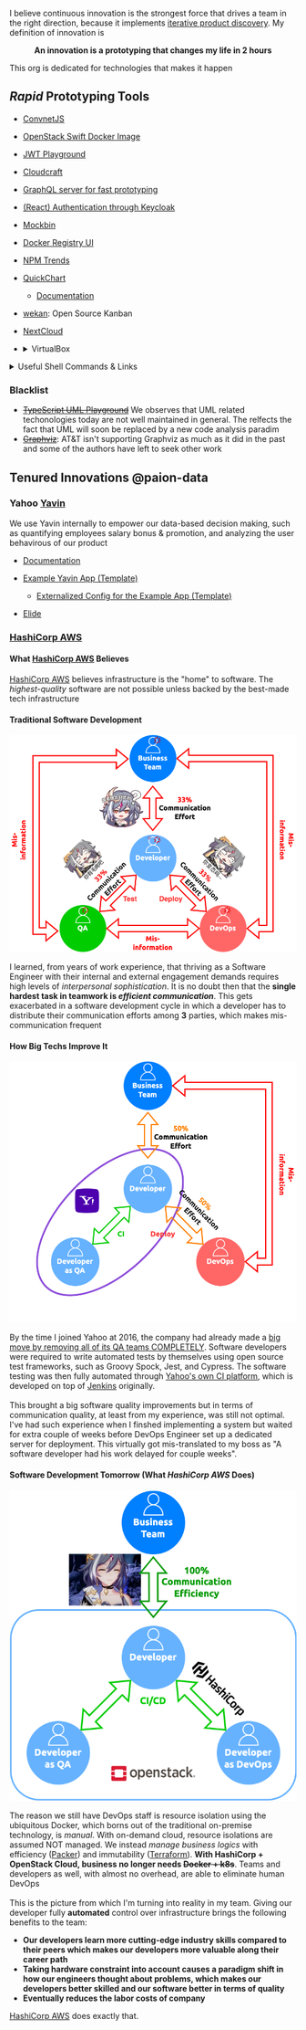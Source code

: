 I believe continuous innovation is the strongest force that drives a team in the right direction, because it implements [iterative product discovery](https://www.amazon.com/INSPIRED-Create-Tech-Products-Customers/dp/1119387507). My definition of innovation is

<p align="center">
<b>An innovation is a prototyping that changes my life in 2 hours</b>
</p>

This org is dedicated for technologies that makes it happen

_Rapid_ Prototyping Tools
-------------------------

- [ConvnetJS](http://cs.stanford.edu/people/karpathy/convnetjs/demo/classify2d.html)
- [OpenStack Swift Docker Image](https://github.com/stealth-tech-startup/docker-swift-onlyone)
- [JWT Playground](https://jwt.io/)
- [Cloudcraft](https://www.cloudcraft.co/)
- [GraphQL server for fast prototyping](https://github.com/stealth-tech-startup/json-graphql-server)
- [(React) Authentication through Keycloak](https://github.com/stealth-tech-startup/react-keycloak-authentication)
- [Mockbin](https://github.com/stealth-tech-startup/mockbin)
- [Docker Registry UI](https://github.com/stealth-tech-startup/docker-registry-ui)
- [NPM Trends](https://github.com/stealth-tech-startup/npm-trends)
- [QuickChart](https://github.com/stealth-tech-startup/quickchart)

  - [Documentation](https://stealth-tech-startup.github.io/quickchart-docs/)

- [wekan](https://github.com/wekan/wekan): Open Source Kanban
- [NextCloud](https://nextcloud.com/)
- <details><summary>VirtualBox</summary>

  - Start VM from command line

    ```bash
    VBoxManage startvm <vm_name> --type headless
    ```

  - Stop virtual machine

    ```bash
    VBoxManage controlvm <vm_name> poweroff
    ```

  - [SSH into a virtual machine](https://www.cyberciti.biz/faq/ubuntu-linux-install-openssh-server/)
 
    1. To open guest machine network settings to make sure it's attached to NAT
   
       ![](https://averagelinuxuser.com/assets/images/posts/2022-05-21-ssh-into-virtualbox/Virtualbox-NAT.jpg)

    2. Then go to _Advanced_ -> **_Port Forwarding_** and add these settings:

       - The IP fields can be left empty.
       - Name: ssh (or whatever you like)
       - Protocol: TCP
       - Host Port: 2222 (or any other port you like)
       - Gust port: 22

       ![](https://averagelinuxuser.com/assets/images/posts/2022-05-21-ssh-into-virtualbox/Virtualbox-port-forwarding.jpg)

    3. Reboot host machine and ssh by `ssh -p 2222 virtualbox-user-name@localhost`
 
  </details>

<details><summary>Useful Shell Commands & Links</summary>

### Data Cleansing

- Filtering out lines **shorter** than 30 characters
  
  ```bash
  grep -E '^.{30,}$' input.txt > output.txt
  ```
  
- Removing blank lines

  ```bash
  grep -v '^$' input.txt > output.txt
  ```
  
- Removing Duplicate Lines

  ```bash
  sort {file-name} | uniq
  ```
  
- Sorting Strings and Ordering by Duplicate Counts

  ```bash
  cat data.txt | sort | uniq -c | sort -n
  ```

- Listing Files Sorted by the Number of Lines

  ```bash
  find /group/book/four/word/ -type f -exec wc -l {} + | sort -rn
  ```

- Replacing character with another

  ```bash
  cat data-file | tr char-to-be-replaced new-char
  ```
  
- Lowercasing a File

  ```bash
  tr A-Z a-z < input
  ```

- [Filtering Rows Based on Number of Columns](http://www.theunixschool.com/2012/06/awk-10-examples-to-group-data-in-csv-or.html)

  ```bash
  $ echo '0333 foo
  >  bar
  > 23243 qux' | awk 'NF==2{print}{}'
  0333 foo
  23243 qux
  ```
                    
- Reversing the Order of a List of Words

  ```bash
  echo $str | awk '{ for (i=NF; i>1; i--) printf("%s ",$i); print $1; }'
  ```
                    
- Add Numbers in a File, each Line Containing a Number

  ```bash
  cat file | awk '{ SUM += $1} END { print SUM }'
  ```
                    
- Extracting Substring Within Double Quotes

  ```bash
  $ echo "substring" | cut -d '"' -f2
  substring
  ```
                    
- Removing Anything After a Character(Inclusive)

  ```bash
  $ echo "substring + ?" | cut -f1 -d"+"
  substring
  ```
                    
- GroupBy a CSV File

  ```bash
  cut -d ',' -f 6,7 data.csv | tail -n +2 | awk -F, '{a[$1]+=$2;}END{for(i in a)print i", "a[i];}'
  ```

  - ``cut -d ',' -f first_column_idx,last_column_idx data.csv``: extract a subset of columns and rows from a CSV file
  - ``tail -n +2``: remove the header line(first line) in CSV file
  - ``awk -F, '{a[$1]+=$2;}END{for(i in a)print i", "a[i];}'``: find the sum of individual group records

  For example, suppose we have a data file of:

  ```csv
  Date,Fruit Purchased,Num Purchased
  2020-05-20,apple,10
  2020-05-21,orange,10
  2020-05-22,banana,5
  2020-05-23,apple,10
  2020-05-24,orange,5
  2020-05-25,banana,10
  ```

  Running ``cut -d ',' -f 2,3 data.csv | tail -n +2 | awk -F, '{a[$1]+=$2;}END{for(i in a)print i", "a[i];}'`` gives:

  ```
  apple, 20
  banana, 15
  orange, 15
  ```

### Data Sourcing
  
- [Converting PDF to text](https://www.pdf2go.com/pdf-to-text) 
- Converting PDF to Images

  ```bash
  pdftoppm -rx 300 -ry 300 -png file.pdf prefix # 300 specifies resolution
  ```
  
- Convert .flv to .mp4: [Handbrake](https://handbrake.fr) converts FLV into anything. The process is fairly straightforward:

  1. Start Handbrake.
  2. Click the **Source** button at the top.
  3. Locate and choose the FLV file.
  4. Choose an appropriate preset or configure the **Video** and **Audio** tabs manually.
  5. Click the **Start** button.

</details>
  
### Blacklist
  
- ~~[TypeScript UML Playground](https://github.com/stealth-tech-startup/typescript-uml)~~ We observes that UML related techonologies today are not well maintained in general. The relfects the fact that UML will soon be replaced by a new code analysis paradim 
- ~~[Graphviz](https://softwarerecs.stackexchange.com/q/40)~~: AT&T isn't supporting Graphviz as much as it did in the past and some of the authors have left to seek other work

Tenured Innovations @paion-data
-------------------------------

### Yahoo [Yavin](https://github.com/stealth-tech-startup/framework)

We use Yavin internally to empower our data-based decision making, such as quantifying employees salary bonus & promotion, and analyzing the user behavirous of our product

- [Documentation](https://stealth-tech-startup.github.io/yavin-docs/)
- [Example Yavin App (Template)](https://github.com/stealth-tech-startup/yavin-app)

  - [Externalized Config for the Example App (Template)](https://github.com/stealth-tech-startup/yavin-demo-config)

- [Elide](https://stealth-tech-startup.github.io/elide-doc/)

### [HashiCorp AWS][HashiCorp AWS]

#### What [HashiCorp AWS][HashiCorp AWS] Believes

[HashiCorp AWS][HashiCorp AWS] believes infrastructure is the "home" to software. The _highest-quality_ software are not possible unless backed by
the best-made tech infrastructure

#### Traditional Software Development

![Error loading traditional.png](https://github.com/QubitPi/QubitPi/blob/master/img/hashicorp-aws/traditional.png?raw=true)

I learned, from years of work experience, that thriving as a Software Engineer with their internal and external
engagement demands requires high levels of _interpersonal sophistication_. It is no doubt then that the **single
hardest task in teamwork is _efficient communication_**. This gets exacerbated in a software development cycle in which
a developer has to distribute their communication efforts among **3** parties, which makes mis-communication frequent

#### How Big Techs Improve It

![Error loading yahoo.png](https://github.com/QubitPi/QubitPi/blob/master/img/hashicorp-aws/yahoo.png?raw=true)

By the time I joined Yahoo at 2016, the company had already made a
[big move by removing all of its QA teams COMPLETELY][Yahoo removed QA]. Software developers were required to write
automated tests by themselves using open source test frameworks, such as Groovy Spock, Jest, and Cypress. The software
testing was then fully automated through [Yahoo's own CI platform][Screwdriver], which is developed on top of
[Jenkins][Jenkins] originally.<br/><br/>This brought a big software quality improvements but in terms of communication
quality, at least from my experience, was still not optimal. I've had such experience when I finshed implementing a
system but waited for extra couple of weeks before DevOps Engineer set up a dedicated server for deployment. This
virtually got mis-translated to my boss as "A software developer had his work delayed for couple weeks".

#### Software Development Tomorrow (What _HashiCorp AWS_ Does)

![Error loading new.png](https://github.com/QubitPi/QubitPi/blob/master/img/hashicorp-aws/new.png?raw=true)

The reason we still have DevOps staff is resource isolation using the ubiquitous Docker, which borns out of the
traditional on-premise technology, is _manual_. With on-demand cloud, resource isolations are assumed NOT managed. We
instead _manage business logics_ with efficiency ([Packer][HashiCorp Packer]) and immutability ([Terraform][HashiCorp Terraform]). **With
HashiCorp + OpenStack Cloud, business no longer needs ~~Docker + k8s~~**. Teams and developers as well, with almost no
overhead, are able to eliminate human DevOps<br/><br/>This is the picture from which I'm turning into reality in my
team. Giving our developer fully **automated** control over infrastructure brings the following benefits to the team:

- **Our developers learn more cutting-edge industry skills compared to their peers which makes our developers more
  valuable along their career path**
- **Taking hardware constraint into account causes a paradigm shift in how our engineers thought about problems, which
  makes our developers better skilled and our software better in terms of quality**
- **Eventually reduces the labor costs of company**

[HashiCorp AWS][HashiCorp AWS] does exactly that.

[HashiCorp AWS]: https://github.com/marketplace/actions/hashicorp-aws
[HashiCorp Terraform]: https://qubitpi.github.io/hashicorp-terraform/terraform/docs
[HashiCorp Packer]: https://qubitpi.github.io/hashicorp-packer/packer/docs

[Jenkins]: https://qubitpi.github.io/jenkins.io

[Screwdriver]: https://screwdriver.cd/

[Yahoo removed QA]: https://spectrum.ieee.org/yahoos-engineers-move-to-coding-without-a-net
